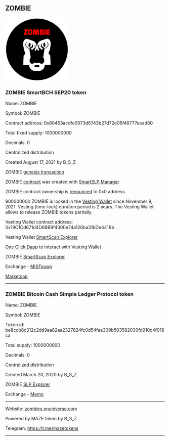 ## ZOMBIE

![ZOMBIE](img/zombie200.png)

### ZOMBIE SmartBCH SEP20 token

Name: ZOMBIE

Symbol: ZOMBIE

Contract address: 0x80453acdfe0073d6743b27d72e06f48777eead80

Total fixed supply: 1000000000

Decimals: 0

Centralized distribution

Created August 17, 2021 by B_S_Z

ZOMBIE [genesis transaction](https://www.smartscan.cash/transaction/0x5ecc9a7676c4991989a6350e461c1ce32de15679eda968ca078ed905b26084de)

ZOMBIE [contract](https://github.com/mazetoken/mazetoken.github.io/blob/master/zombie/contracts/SmartSLP_v1.sol) was created with [SmartSLP Manager](https://smartbch.fountainhead.cash/smartslp/)

ZOMBIE contract ownership is [renounced](https://www.smartscan.cash/transaction/0x31d185d2a1136a3da6ab2352c1490315ffcc47fafea4abe2d503d5524188ff5d) to 0x0 address

900000000 ZOMBIE is locked in the [Vesting Wallet](https://github.com/mazetoken/mazetoken.github.io/blob/master/zombie/contracts/VestingWallet.sol) since November 9, 2021. Vesting (time-lock) duration period is 2 years. The Vesting Wallet allows to release ZOMBIE tokens partially.

Vesting Wallet contract address: 0x19C1Cd671d4D6BB9f4300e74a126ba31bDe441Bb

Vesting Wallet [SmartScan Explorer](https://www.smartscan.cash/address/0x19C1Cd671d4D6BB9f4300e74a126ba31bDe441Bb)

[One Click Dapp](https://oneclickdapp.com/scholar-prosper) to interact with Vesting Wallet

ZOMBIE [SmartScan Explorer](https://www.smartscan.cash/address/0x80453acdfe0073d6743b27d72e06f48777eead80)

Exchange - [MISTswap](https://app.mistswap.fi/swap)

[Marketcap](https://www.marketcap.cash/token/ZOMBIE)

----------------------------------------------------------------------------------------------

### ZOMBIE Bitcoin Cash Simple Ledger Protocol token

Name: ZOMBIE

Symbol: ZOMBIE

Token id: be8ccb8c312c2dd9aa82aa2327824fc0d54faa309b503582030fd910c4f018ca

Total supply: 1000000000

Decimals: 0

Centralized distribution

Created March 20, 2020 by B_S_Z

ZOMBIE [SLP Explorer](https://simpleledger.info/#token/be8ccb8c312c2dd9aa82aa2327824fc0d54faa309b503582030fd910c4f018ca)

Exchange - [Memo](https://memo.cash/token/be8ccb8c312c2dd9aa82aa2327824fc0d54faa309b503582030fd910c4f018ca?for-sale)

----------------------------------------------------------------------------------------------

Website: [zombies.onuniverse.com](https://zombies.onuniverse.com)

Powered by MAZE token by B_S_Z

Telegram: https://t.me/mazetokens

----------------------------------------------------------------------------------------------

